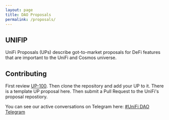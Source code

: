 ```yaml
---
layout: page
title: DAO Proposals
permalink: /proposals/
---
```


## UNIFIP
UniFi Proposals (UPs) describe got-to-market proposals for DeFi features that are important to the UniFi and Cosmos universe.

## Contributing
First review [UP-100](https://unifi.finance/proposals/100). Then clone the repository and add your UP to it. There is a template UP proposal here. Then submit a Pull Request to the UniFi's proposal repostiory.

You can see our active conversations on Telegram here:
[#UniFi DAO Telegram](https://t.me/joinchat/C_FPy0nbEGuCc6YoxwCdIg)


